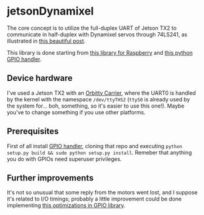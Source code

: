# jetsonDynamixel

The core concept is to utilize the full-duplex UART of Jetson TX2 to communicate in half-duplex with Dynamixel servos through 74LS241, as illustrated in [this beautiful post](https://www.instructables.com/id/How-to-drive-Dynamixel-AX-12A-servos-with-a-Raspbe/).

This library is done starting from [this library for Raspberry](https://github.com/thiagohersan/memememe/tree/master/Python/ax12) and [this python GPIO handler](https://github.com/vitiral/gpio).

## Device hardware
I've used a Jetson TX2 with an [Orbitty Carrier](http://connecttech.com/product/orbitty-carrier-for-nvidia-jetson-tx2-tx1/), where the UART0 is handled by the kernel with the namespace `/dev/ttyTHS2` (`ttyS0` is already used by the system for... boh, something, so it's easier to use this one!). Maybe you've to change something if you use other platforms.

## Prerequisites
First of all install [GPIO handler](https://github.com/vitiral/gpio), cloning that repo and executing `python setup.py build && sudo python setup.py install`. Remeber that anything you do with GPIOs need superuser privileges.

## Further improvements
It's not so unusual that some reply from the motors went lost, and I suppose it's related to I/O timings; probably a little improvement could be done implementing [this optimizations in GPIO library](https://github.com/vitiral/gpio/issues/11).